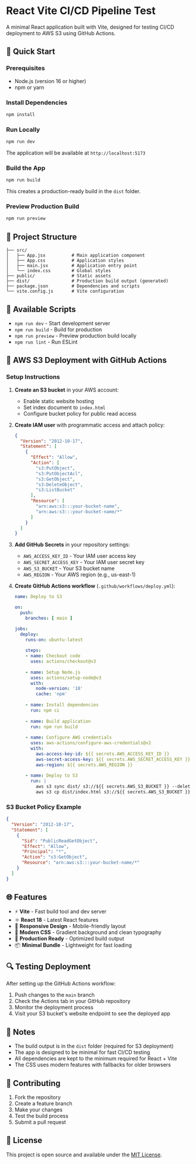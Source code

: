 # React Vite CI/CD Pipeline Test

A minimal React application built with Vite, designed for testing CI/CD deployment to AWS S3 using GitHub Actions.

## 🚀 Quick Start

### Prerequisites
- Node.js (version 16 or higher)
- npm or yarn

### Install Dependencies
```bash
npm install
```

### Run Locally
```bash
npm run dev
```
The application will be available at `http://localhost:5173`

### Build the App
```bash
npm run build
```
This creates a production-ready build in the `dist` folder.

### Preview Production Build
```bash
npm run preview
```

## 📁 Project Structure
```
├── src/
│   ├── App.jsx          # Main application component
│   ├── App.css          # Application styles
│   ├── main.jsx         # Application entry point
│   └── index.css        # Global styles
├── public/              # Static assets
├── dist/                # Production build output (generated)
├── package.json         # Dependencies and scripts
└── vite.config.js       # Vite configuration
```

## 🔧 Available Scripts

- `npm run dev` - Start development server
- `npm run build` - Build for production
- `npm run preview` - Preview production build locally
- `npm run lint` - Run ESLint

## 🚀 AWS S3 Deployment with GitHub Actions

### Setup Instructions

1. **Create an S3 bucket** in your AWS account:
   - Enable static website hosting
   - Set index document to `index.html`
   - Configure bucket policy for public read access

2. **Create IAM user** with programmatic access and attach policy:
   ```json
   {
     "Version": "2012-10-17",
     "Statement": [
       {
         "Effect": "Allow",
         "Action": [
           "s3:PutObject",
           "s3:PutObjectAcl",
           "s3:GetObject",
           "s3:DeleteObject",
           "s3:ListBucket"
         ],
         "Resource": [
           "arn:aws:s3:::your-bucket-name",
           "arn:aws:s3:::your-bucket-name/*"
         ]
       }
     ]
   }
   ```

3. **Add GitHub Secrets** in your repository settings:
   - `AWS_ACCESS_KEY_ID` - Your IAM user access key
   - `AWS_SECRET_ACCESS_KEY` - Your IAM user secret key
   - `AWS_S3_BUCKET` - Your S3 bucket name
   - `AWS_REGION` - Your AWS region (e.g., us-east-1)

4. **Create GitHub Actions workflow** (`.github/workflows/deploy.yml`):
   ```yaml
   name: Deploy to S3
   
   on:
     push:
       branches: [ main ]
   
   jobs:
     deploy:
       runs-on: ubuntu-latest
       
       steps:
       - name: Checkout code
         uses: actions/checkout@v3
       
       - name: Setup Node.js
         uses: actions/setup-node@v3
         with:
           node-version: '18'
           cache: 'npm'
       
       - name: Install dependencies
         run: npm ci
       
       - name: Build application
         run: npm run build
       
       - name: Configure AWS credentials
         uses: aws-actions/configure-aws-credentials@v2
         with:
           aws-access-key-id: ${{ secrets.AWS_ACCESS_KEY_ID }}
           aws-secret-access-key: ${{ secrets.AWS_SECRET_ACCESS_KEY }}
           aws-region: ${{ secrets.AWS_REGION }}
       
       - name: Deploy to S3
         run: |
           aws s3 sync dist/ s3://${{ secrets.AWS_S3_BUCKET }} --delete
           aws s3 cp dist/index.html s3://${{ secrets.AWS_S3_BUCKET }}/index.html --cache-control no-cache
   ```

### S3 Bucket Policy Example
```json
{
  "Version": "2012-10-17",
  "Statement": [
    {
      "Sid": "PublicReadGetObject",
      "Effect": "Allow",
      "Principal": "*",
      "Action": "s3:GetObject",
      "Resource": "arn:aws:s3:::your-bucket-name/*"
    }
  ]
}
```

## 🌐 Features

- ⚡ **Vite** - Fast build tool and dev server
- ⚛️ **React 18** - Latest React features
- 📱 **Responsive Design** - Mobile-friendly layout
- 🎨 **Modern CSS** - Gradient background and clean typography
- 🚀 **Production Ready** - Optimized build output
- 📦 **Minimal Bundle** - Lightweight for fast loading

## 🔍 Testing Deployment

After setting up the GitHub Actions workflow:

1. Push changes to the `main` branch
2. Check the Actions tab in your GitHub repository
3. Monitor the deployment process
4. Visit your S3 bucket's website endpoint to see the deployed app

## 📝 Notes

- The build output is in the `dist` folder (required for S3 deployment)
- The app is designed to be minimal for fast CI/CD testing
- All dependencies are kept to the minimum required for React + Vite
- The CSS uses modern features with fallbacks for older browsers

## 🤝 Contributing

1. Fork the repository
2. Create a feature branch
3. Make your changes
4. Test the build process
5. Submit a pull request

## 📄 License

This project is open source and available under the [MIT License](LICENSE).